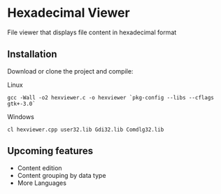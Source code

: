 # Hexadecimal Viewer

File viewer that displays file content in hexadecimal format


## Installation

Download or clone the project and compile:

Linux
```
gcc -Wall -o2 hexviewer.c -o hexviewer `pkg-config --libs --cflags gtk+-3.0`
```

Windows
```
cl hexviewer.cpp user32.lib Gdi32.lib Comdlg32.lib
```

## Upcoming features

 - Content edition
 - Content grouping by data type
 - More Languages
